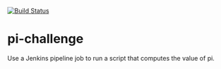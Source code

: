 [![Build Status](http://ec2-18-225-14-88.us-east-2.compute.amazonaws.com/buildStatus/icon?job=pi-challenge)](http://ec2-18-225-14-88.us-east-2.compute.amazonaws.com/job/pi-challenge/)

# pi-challenge
Use a Jenkins pipeline job to run a script that computes the value of pi.
